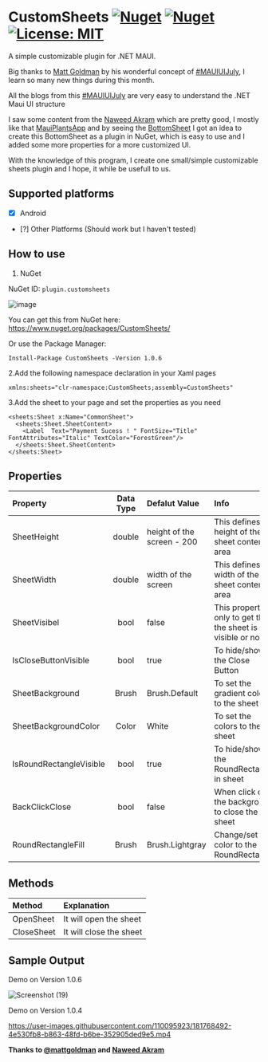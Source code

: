 # CustomSheets [![Nuget](https://img.shields.io/nuget/v/CustomSheets?logo=Nuget)](https://www.nuget.org/packages/CustomSheets) [![Nuget](https://img.shields.io/nuget/dt/CustomSheets)](https://www.nuget.org/packages/CustomSheets) [![License: MIT](https://img.shields.io/badge/License-MIT-green.svg)](https://opensource.org/licenses/MIT)


A simple customizable plugin for .NET MAUI.

Big thanks to [Matt Goldman](https://github.com/matt-goldman) by his wonderful concept of [#MAUIUIJuly](https://goforgoldman.com/2022/05/19/maui-ui-july.html), I learn so many new things during this month.

All the blogs from this [#MAUIUIJuly](https://goforgoldman.com/2022/05/19/maui-ui-july.html) are very easy to understand the .NET Maui UI structure

I saw some content from the [Naweed Akram](https://github.com/naweed/) which are pretty good, I mostly like that [MauiPlantsApp](https://github.com/naweed/MauiPlanets/) and by seeing the [BottomSheet](https://blogs.xgenoapps.com/post/2022/07/23/maui-bottom-sheet) I got an idea to create this BottomSheet as a plugin in NuGet, which is easy to use and I added some more properties for a more customized UI.

With the knowledge of this program, I create one small/simple customizable sheets plugin and I hope, it while be usefull to us.

## Supported platforms

- [x] Android
- [?] Other Platforms (Should work but I haven't tested)

## How to use

1. NuGet

NuGet ID: `plugin.customsheets`

![image](https://user-images.githubusercontent.com/110095923/181755596-673a4117-c84d-4360-a3a7-a502f7f002bd.png)

You can get this from NuGet here: https://www.nuget.org/packages/CustomSheets/

Or use the Package Manager:
```
Install-Package CustomSheets -Version 1.0.6
```

2.Add the following namespace declaration in your Xaml pages

```
xmlns:sheets="clr-namespace:CustomSheets;assembly=CustomSheets"
```
3.Add the sheet to your page and set the properties as you need

```
<sheets:Sheet x:Name="CommonSheet">
  <sheets:Sheet.SheetContent>
    <Label  Text="Payment Sucess ! " FontSize="Title" FontAttributes="Italic" TextColor="ForestGreen"/>
  </sheets:Sheet.SheetContent>
</sheets:Sheet>
```
## Properties
| Property | Data Type | Defalut Value| Info |
| :--- | :----: | :--- | :--- |
| SheetHeight | double | height of the screen - 200 | This defines the height of the sheet content area |
| SheetWidth | double | width of the screen | This defines the width of the sheet content area |
| SheetVisibel | bool | false | This property only to get that the sheet is visible or not |
| IsCloseButtonVisible | bool | true | To hide/show the Close Button |
| SheetBackground | Brush | Brush.Default | To set the gradient colors to the sheet |
| SheetBackgroundColor | Color | White | To set the colors to the sheet |
| IsRoundRectangleVisible | bool | true | To hide/show the RoundRectangel in sheet |
| BackClickClose | bool | false | When click on the background to close the sheet |
| RoundRectangleFill | Brush | Brush.Lightgray | Change/set the color to the RoundRectangle |

## Methods
| Method | Explanation |
| :--- | :--- |
| OpenSheet | It will open the sheet |
| CloseSheet | It will close the sheet |

## Sample Output

Demo on Version 1.0.6

![Screenshot (19)](https://user-images.githubusercontent.com/110095923/183350477-a7ea92a8-c155-4d4a-865e-fb79a7be4fd0.png)

Demo on Version 1.0.4

https://user-images.githubusercontent.com/110095923/181768492-4e530fb8-b863-48fd-b6be-352905ded9e5.mp4

**Thanks to [@mattgoldman](https://twitter.com/mattgoldman/) and [Naweed Akram](https://twitter.com/xgeno)**
